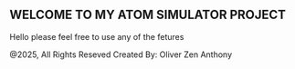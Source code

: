 ## WELCOME TO MY ATOM SIMULATOR PROJECT
Hello please feel free to use any of the fetures

@2025, All Rights Reseved
Created By: Oliver Zen Anthony
